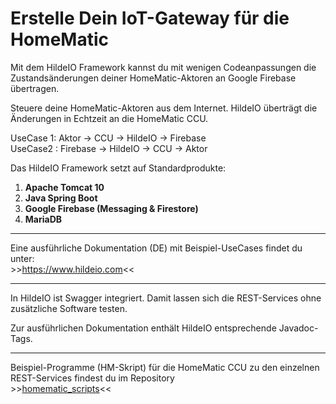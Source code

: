 <h1>Erstelle Dein IoT-Gateway für die HomeMatic</h1>
<p>Mit dem HildeIO Framework kannst du mit wenigen Codeanpassungen die Zustandsänderungen deiner HomeMatic-Aktoren an Google Firebase übertragen.</p>
<p>Steuere deine HomeMatic-Aktoren aus dem Internet. HildeIO überträgt die Änderungen in Echtzeit an die HomeMatic CCU.</p>
<p>
  UseCase 1: Aktor -> CCU -> HildeIO -> Firebase<br>
  UseCase2 : Firebase -> HildeIO -> CCU -> Aktor
</p>

<p>Das HildeIO Framework setzt auf Standardprodukte:</p>
<ol>
  <li><b>Apache Tomcat 10</b></li>
  <li><b>Java Spring Boot</b></li>
  <li><b>Google Firebase (Messaging & Firestore)</b></li>
  <li><b>MariaDB</b></li>
</ol>
<hr>
<p>
  Eine ausführliche Dokumentation (DE) mit Beispiel-UseCases findet du unter:<br>
  >><a href="https://www.hildeio.com">https://www.hildeio.com</a><<
</p>
<hr>
<p>In HildeIO ist Swagger integriert. Damit lassen sich die REST-Services ohne zusätzliche Software testen.</p>
<p>Zur ausführlichen Dokumentation enthält HildeIO entsprechende Javadoc-Tags.</p>
<hr>
<p>
  Beispiel-Programme (HM-Skript) für die HomeMatic CCU zu den einzelnen REST-Services findest du im Repository<br>
  >><a href="https://github.com/HildeIO/homematic_scripts">homematic_scripts</a><<
</p>
